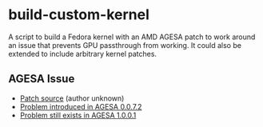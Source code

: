 # build-custom-kernel

A script to build a Fedora kernel with an AMD AGESA patch to work around an issue that prevents GPU passthrough from working. It could also be extended to include arbitrary kernel patches.

## AGESA Issue

* [Patch source](https://clbin.com/VCiYJ) (author unknown)
* [Problem introduced in AGESA 0.0.7.2](https://www.reddit.com/r/Amd/comments/bh3qqz/agesa_0072_pci_quirk/)
* [Problem still exists in AGESA 1.0.0.1](https://www.reddit.com/r/VFIO/comments/bvqxnt/psa_amd_agesa_1001_does_not_fix_the_pci/)
